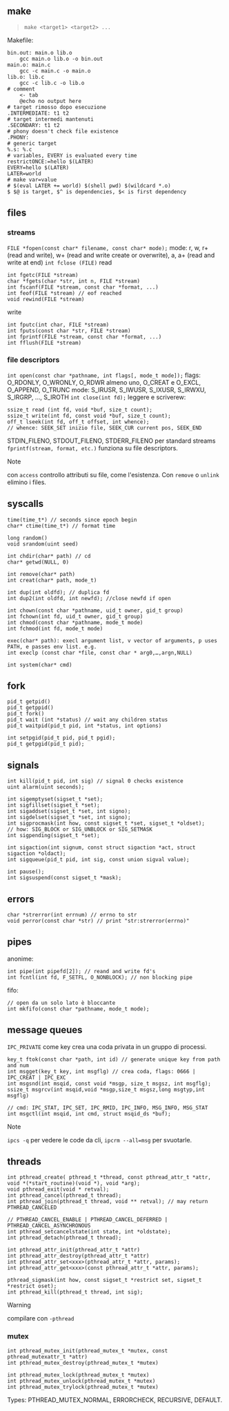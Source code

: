## make
> `make <target1> <target2> ...`

Makefile:
```
bin.out: main.o lib.o
	gcc main.o lib.o -o bin.out
main.o: main.c
	gcc -c main.c -o main.o
lib.o: lib.c
	gcc -c lib.c -o lib.o
# comment
	<- tab
	@echo no output here
# target rimosso dopo esecuzione
.INTERMEDIATE: t1 t2
# target intermedi mantenuti
.SECONDARY: t1 t2
# phony doesn't check file existence
.PHONY:
# generic target
%.s: %.c
# variables, EVERY is evaluated every time
restrictONCE:=hello $(LATER) 
EVERY=hello $(LATER) 
LATER=world
# make var=value
# $(eval LATER += world) $(shell pwd) $(wildcard *.o)
$ $@ is target, $^ is dependencies, $< is first dependency
```
## files
### streams
`FILE *fopen(const char* filename, const char* mode);`
mode: r, w, r+ (read and write), w+ (read and write create or overwrite), a, a+ (read and write at end)
`int fclose (FILE)`
read
```
int fgetc(FILE *stream)
char *fgets(char *str, int n, FILE *stream)
int fscanf(FILE *stream, const char *format, ...)
int feof(FILE *stream) // eof reached
void rewind(FILE *stream)
```
write
```
int fputc(int char, FILE *stream)
int fputs(const char *str, FILE *stream)
int fprintf(FILE *stream, const char *format, ...)
int fflush(FILE *stream)
```
### file descriptors
`int open(const char *pathname, int flags[, mode_t mode]);`
flags: O_RDONLY, O_WRONLY, O_RDWR almeno uno, O_CREAT e O_EXCL, O_APPEND, O_TRUNC
mode: S_IRUSR, S_IWUSR, S_IXUSR, S_IRWXU, S_IRGRP, …, S_IROTH
`int close(int fd);`
leggere e scriverew:
```
ssize_t read (int fd, void *buf, size_t count);
ssize_t write(int fd, const void *buf, size_t count);
off_t lseek(int fd, off_t offset, int whence);
// whence: SEEK_SET inizio file, SEEK_CUR current pos, SEEK_END
```
STDIN_FILENO, STDOUT_FILENO, STDERR_FILENO per standard streams
`fprintf(stream, format, etc.)` funziona su file descriptors. 

>[!NOTE]
>con `access` controllo attributi su file, come l'esistenza. Con `remove` o `unlink` elimino i files.
## syscalls
```
time(time_t*) // seconds since epoch begin
char* ctime(time_t*) // format time

long random()
void srandom(uint seed)

int chdir(char* path) // cd
char* getwd(NULL, 0)

int remove(char* path)
int creat(char* path, mode_t)

int dup(int oldfd); // duplica fd
int dup2(int oldfd, int newfd); //close newfd if open

int chown(const char *pathname, uid_t owner, gid_t group) 
int fchown(int fd, uid_t owner, gid_t group) 
int chmod(const char *pathname, mode_t mode) 
int fchmod(int fd, mode_t mode)

exec(char* path): execl argument list, v vector of arguments, p uses PATH, e passes env list. e.g.
int execlp (const char *file, const char * arg0,…,argn,NULL)

int system(char* cmd)
```

## fork
```
pid_t getpid()
pid_t getppid()
pid_t fork()
pid_t wait (int *status) // wait any children status
pid_t waitpid(pid_t pid, int *status, int options)

int setpgid(pid_t pid, pid_t pgid);
pid_t getpgid(pid_t pid);
```
## signals
```
int kill(pid_t pid, int sig) // signal 0 checks existence
uint alarm(uint seconds);

int sigemptyset(sigset_t *set);
int sigfillset(sigset_t *set);
int sigaddset(sigset_t *set, int signo);
int sigdelset(sigset_t *set, int signo);
int sigprocmask(int how, const sigset_t *set, sigset_t *oldset);
// how: SIG_BLOCK or SIG_UNBLOCK or SIG_SETMASK
int sigpending(sigset_t *set);

int sigaction(int signum, const struct sigaction *act, struct sigaction *oldact);
int sigqueue(pid_t pid, int sig, const union sigval value);

int pause(); 
int sigsuspend(const sigset_t *mask);
```
## errors
```
char *strerror(int errnum) // errno to str
void perror(const char *str) // print "str:strerror(errno)"
```
## pipes
anonime:
```
int pipe(int pipefd[2]); // reand and write fd's
int fcntl(int fd, F_SETFL, O_NONBLOCK); // non blocking pipe
```
fifo:
```
// open da un solo lato è bloccante
int mkfifo(const char *pathname, mode_t mode);
```
## message queues
`IPC_PRIVATE` come key crea una coda privata in un gruppo di processi.
```
key_t ftok(const char *path, int id) // generate unique key from path and num
int msgget(key_t key, int msgflg) // crea coda, flags: 0666 | IPC_CREAT | IPC_EXC
int msgsnd(int msqid, const void *msgp, size_t msgsz, int msgflg);
ssize_t msgrcv(int msqid,void *msgp,size_t msgsz,long msgtyp,int msgflg)

// cmd: IPC_STAT, IPC_SET, IPC_RMID, IPC_INFO, MSG_INFO, MSG_STAT
int msgctl(int msqid, int cmd, struct msqid_ds *buf);
```

>[!NOTE]
>`ipcs -q` per vedere le code da cli, `ipcrm --all=msg` per svuotarle.
## threads
```
int pthread_create( pthread_t *thread, const pthread_attr_t *attr, void *(*start_routine)(void *), void *arg);
void pthread_exit(void * retval);
int pthread_cancel(pthread_t thread);
int pthread_join(pthread_t thread, void ** retval); // may return PTHREAD_CANCELED

// PTHREAD_CANCEL_ENABLE | PTHREAD_CANCEL_DEFERRED | PTHREAD_CANCEL_ASYNCHRONOUS
int pthread_setcancelstate(int state, int *oldstate);
int pthread_detach(pthread_t thread);

int pthread_attr_init(pthread_attr_t *attr)
int pthread_attr_destroy(pthread_attr_t *attr)
int pthread_attr_set<xxx>(pthread_attr_t *attr, params);
int pthread_attr_get<xxx>(const pthread_attr_t *attr, params);

pthread_sigmask(int how, const sigset_t *restrict set, sigset_t *restrict oset);
int pthread_kill(pthread_t thread, int sig);
```

>[!warning]
>compilare con `-pthread`

### mutex
```
int pthread_mutex_init(pthread_mutex_t *mutex, const pthread_mutexattr_t *attr)
int pthread_mutex_destroy(pthread_mutex_t *mutex)

int pthread_mutex_lock(pthread_mutex_t *mutex)
int pthread_mutex_unlock(pthread_mutex_t *mutex)
int pthread_mutex_trylock(pthread_mutex_t *mutex)
```
Types: PTHREAD_MUTEX_NORMAL, ERRORCHECK, RECURSIVE, DEFAULT.